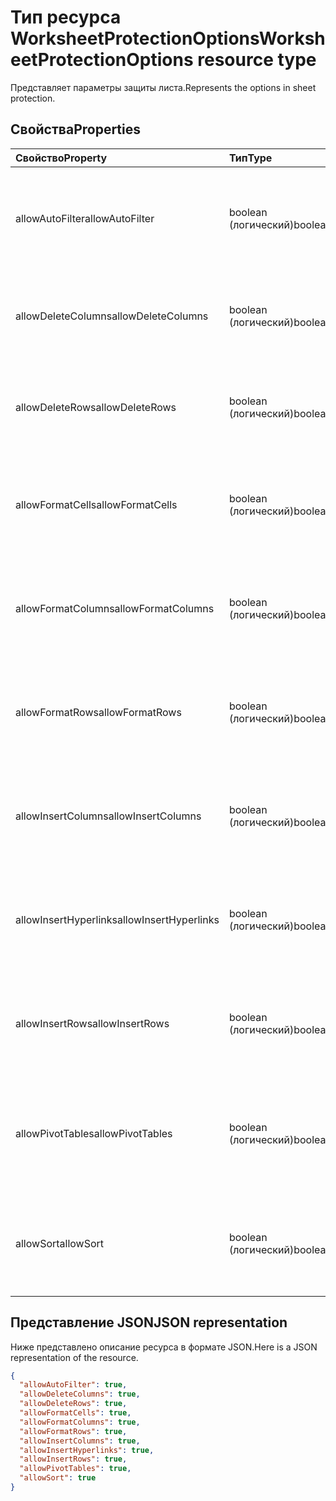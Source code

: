 # <a name="worksheetprotectionoptions-resource-type"></a><span data-ttu-id="7cc73-101">Тип ресурса WorksheetProtectionOptions</span><span class="sxs-lookup"><span data-stu-id="7cc73-101">WorksheetProtectionOptions resource type</span></span>

<span data-ttu-id="7cc73-102">Представляет параметры защиты листа.</span><span class="sxs-lookup"><span data-stu-id="7cc73-102">Represents the options in sheet protection.</span></span>

## <a name="properties"></a><span data-ttu-id="7cc73-103">Свойства</span><span class="sxs-lookup"><span data-stu-id="7cc73-103">Properties</span></span>
| <span data-ttu-id="7cc73-104">Свойство</span><span class="sxs-lookup"><span data-stu-id="7cc73-104">Property</span></span>     | <span data-ttu-id="7cc73-105">Тип</span><span class="sxs-lookup"><span data-stu-id="7cc73-105">Type</span></span>   |<span data-ttu-id="7cc73-106">Описание</span><span class="sxs-lookup"><span data-stu-id="7cc73-106">Description</span></span>|
|:---------------|:--------|:----------|
|<span data-ttu-id="7cc73-107">allowAutoFilter</span><span class="sxs-lookup"><span data-stu-id="7cc73-107">allowAutoFilter</span></span>|<span data-ttu-id="7cc73-108">boolean (логический)</span><span class="sxs-lookup"><span data-stu-id="7cc73-108">boolean</span></span>|<span data-ttu-id="7cc73-109">Представляет параметр защиты листа, разрешающий использовать функцию автофильтра.</span><span class="sxs-lookup"><span data-stu-id="7cc73-109">Represents the worksheet protection option of allowing using auto filter feature.</span></span>|
|<span data-ttu-id="7cc73-110">allowDeleteColumns</span><span class="sxs-lookup"><span data-stu-id="7cc73-110">allowDeleteColumns</span></span>|<span data-ttu-id="7cc73-111">boolean (логический)</span><span class="sxs-lookup"><span data-stu-id="7cc73-111">boolean</span></span>|<span data-ttu-id="7cc73-112">Представляет параметр защиты листа, разрешающий удалять столбцы.</span><span class="sxs-lookup"><span data-stu-id="7cc73-112">Represents the worksheet protection option of allowing deleting columns.</span></span>|
|<span data-ttu-id="7cc73-113">allowDeleteRows</span><span class="sxs-lookup"><span data-stu-id="7cc73-113">allowDeleteRows</span></span>|<span data-ttu-id="7cc73-114">boolean (логический)</span><span class="sxs-lookup"><span data-stu-id="7cc73-114">boolean</span></span>|<span data-ttu-id="7cc73-115">Представляет параметр защиты листа, разрешающий удалять строки.</span><span class="sxs-lookup"><span data-stu-id="7cc73-115">Represents the worksheet protection option of allowing deleting rows.</span></span>|
|<span data-ttu-id="7cc73-116">allowFormatCells</span><span class="sxs-lookup"><span data-stu-id="7cc73-116">allowFormatCells</span></span>|<span data-ttu-id="7cc73-117">boolean (логический)</span><span class="sxs-lookup"><span data-stu-id="7cc73-117">boolean</span></span>|<span data-ttu-id="7cc73-118">Представляет параметр защиты листа, разрешающий форматировать ячейки.</span><span class="sxs-lookup"><span data-stu-id="7cc73-118">Represents the worksheet protection option of allowing formatting cells.</span></span>|
|<span data-ttu-id="7cc73-119">allowFormatColumns</span><span class="sxs-lookup"><span data-stu-id="7cc73-119">allowFormatColumns</span></span>|<span data-ttu-id="7cc73-120">boolean (логический)</span><span class="sxs-lookup"><span data-stu-id="7cc73-120">boolean</span></span>|<span data-ttu-id="7cc73-121">Представляет параметр защиты листа, разрешающий форматировать столбцы.</span><span class="sxs-lookup"><span data-stu-id="7cc73-121">Represents the worksheet protection option of allowing formatting columns.</span></span>|
|<span data-ttu-id="7cc73-122">allowFormatRows</span><span class="sxs-lookup"><span data-stu-id="7cc73-122">allowFormatRows</span></span>|<span data-ttu-id="7cc73-123">boolean (логический)</span><span class="sxs-lookup"><span data-stu-id="7cc73-123">boolean</span></span>|<span data-ttu-id="7cc73-124">Представляет параметр защиты листа, разрешающий форматировать строки.</span><span class="sxs-lookup"><span data-stu-id="7cc73-124">Represents the worksheet protection option of allowing formatting rows.</span></span>|
|<span data-ttu-id="7cc73-125">allowInsertColumns</span><span class="sxs-lookup"><span data-stu-id="7cc73-125">allowInsertColumns</span></span>|<span data-ttu-id="7cc73-126">boolean (логический)</span><span class="sxs-lookup"><span data-stu-id="7cc73-126">boolean</span></span>|<span data-ttu-id="7cc73-127">Представляет параметр защиты листа, разрешающий вставлять столбцы.</span><span class="sxs-lookup"><span data-stu-id="7cc73-127">Represents the worksheet protection option of allowing inserting columns.</span></span>|
|<span data-ttu-id="7cc73-128">allowInsertHyperlinks</span><span class="sxs-lookup"><span data-stu-id="7cc73-128">allowInsertHyperlinks</span></span>|<span data-ttu-id="7cc73-129">boolean (логический)</span><span class="sxs-lookup"><span data-stu-id="7cc73-129">boolean</span></span>|<span data-ttu-id="7cc73-130">Представляет параметр защиты листа, разрешающий вставлять гиперссылки.</span><span class="sxs-lookup"><span data-stu-id="7cc73-130">Represents the worksheet protection option of allowing inserting hyperlinks.</span></span>|
|<span data-ttu-id="7cc73-131">allowInsertRows</span><span class="sxs-lookup"><span data-stu-id="7cc73-131">allowInsertRows</span></span>|<span data-ttu-id="7cc73-132">boolean (логический)</span><span class="sxs-lookup"><span data-stu-id="7cc73-132">boolean</span></span>|<span data-ttu-id="7cc73-133">Представляет параметр защиты листа, разрешающий вставлять строки.</span><span class="sxs-lookup"><span data-stu-id="7cc73-133">Represents the worksheet protection option of allowing inserting rows.</span></span>|
|<span data-ttu-id="7cc73-134">allowPivotTables</span><span class="sxs-lookup"><span data-stu-id="7cc73-134">allowPivotTables</span></span>|<span data-ttu-id="7cc73-135">boolean (логический)</span><span class="sxs-lookup"><span data-stu-id="7cc73-135">boolean</span></span>|<span data-ttu-id="7cc73-136">Представляет параметр защиты листа, разрешающий использовать функцию сводных таблиц.</span><span class="sxs-lookup"><span data-stu-id="7cc73-136">Represents the worksheet protection option of allowing using pivot table feature.</span></span>|
|<span data-ttu-id="7cc73-137">allowSort</span><span class="sxs-lookup"><span data-stu-id="7cc73-137">allowSort</span></span>|<span data-ttu-id="7cc73-138">boolean (логический)</span><span class="sxs-lookup"><span data-stu-id="7cc73-138">boolean</span></span>|<span data-ttu-id="7cc73-139">Представляет параметр защиты листа, разрешающий использовать функцию сортировки.</span><span class="sxs-lookup"><span data-stu-id="7cc73-139">Represents the worksheet protection option of allowing using sort feature.</span></span>|

## <a name="json-representation"></a><span data-ttu-id="7cc73-140">Представление JSON</span><span class="sxs-lookup"><span data-stu-id="7cc73-140">JSON representation</span></span>

<span data-ttu-id="7cc73-141">Ниже представлено описание ресурса в формате JSON.</span><span class="sxs-lookup"><span data-stu-id="7cc73-141">Here is a JSON representation of the resource.</span></span>

<!-- {
  "blockType": "resource",
  "optionalProperties": [

  ],
  "@odata.type": "microsoft.graph.workbookWorksheetProtectionOptions"
}-->

```json
{
  "allowAutoFilter": true,
  "allowDeleteColumns": true,
  "allowDeleteRows": true,
  "allowFormatCells": true,
  "allowFormatColumns": true,
  "allowFormatRows": true,
  "allowInsertColumns": true,
  "allowInsertHyperlinks": true,
  "allowInsertRows": true,
  "allowPivotTables": true,
  "allowSort": true
}

```

<!-- uuid: 8fcb5dbc-d5aa-4681-8e31-b001d5168d79
2015-10-25 14:57:30 UTC -->
<!-- {
  "type": "#page.annotation",
  "description": "WorksheetProtectionOptions resource",
  "keywords": "",
  "section": "documentation",
  "tocPath": ""
}-->